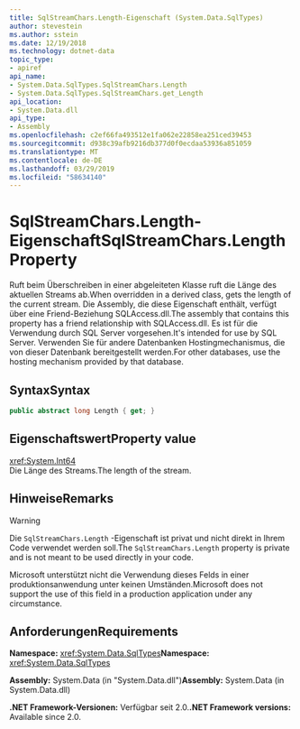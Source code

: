 ```yaml
---
title: SqlStreamChars.Length-Eigenschaft (System.Data.SqlTypes)
author: stevestein
ms.author: sstein
ms.date: 12/19/2018
ms.technology: dotnet-data
topic_type:
- apiref
api_name:
- System.Data.SqlTypes.SqlStreamChars.Length
- System.Data.SqlTypes.SqlStreamChars.get_Length
api_location:
- System.Data.dll
api_type:
- Assembly
ms.openlocfilehash: c2ef66fa493512e1fa062e22858ea251ced39453
ms.sourcegitcommit: d938c39afb9216db377d0f0ecdaa53936a851059
ms.translationtype: MT
ms.contentlocale: de-DE
ms.lasthandoff: 03/29/2019
ms.locfileid: "58634140"
---
```

# <a name="sqlstreamcharslength-property"></a><span data-ttu-id="72586-102">SqlStreamChars.Length-Eigenschaft</span><span class="sxs-lookup"><span data-stu-id="72586-102">SqlStreamChars.Length Property</span></span>

<span data-ttu-id="72586-103">Ruft beim Überschreiben in einer abgeleiteten Klasse ruft die Länge des aktuellen Streams ab.</span><span class="sxs-lookup"><span data-stu-id="72586-103">When overridden in a derived class, gets the length of the current stream.</span></span> <span data-ttu-id="72586-104">Die Assembly, die diese Eigenschaft enthält, verfügt über eine Friend-Beziehung SQLAccess.dll.</span><span class="sxs-lookup"><span data-stu-id="72586-104">The assembly that contains this property has a friend relationship with SQLAccess.dll.</span></span> <span data-ttu-id="72586-105">Es ist für die Verwendung durch SQL Server vorgesehen.</span><span class="sxs-lookup"><span data-stu-id="72586-105">It's intended for use by SQL Server.</span></span> <span data-ttu-id="72586-106">Verwenden Sie für andere Datenbanken Hostingmechanismus, die von dieser Datenbank bereitgestellt werden.</span><span class="sxs-lookup"><span data-stu-id="72586-106">For other databases, use the hosting mechanism provided by that database.</span></span>

## <a name="syntax"></a><span data-ttu-id="72586-107">Syntax</span><span class="sxs-lookup"><span data-stu-id="72586-107">Syntax</span></span>

```csharp
public abstract long Length { get; }
```

## <a name="property-value"></a><span data-ttu-id="72586-108">Eigenschaftswert</span><span class="sxs-lookup"><span data-stu-id="72586-108">Property value</span></span>

<xref:System.Int64>\
<span data-ttu-id="72586-109">Die Länge des Streams.</span><span class="sxs-lookup"><span data-stu-id="72586-109">The length of the stream.</span></span>

## <a name="remarks"></a><span data-ttu-id="72586-110">Hinweise</span><span class="sxs-lookup"><span data-stu-id="72586-110">Remarks</span></span>

> [!WARNING]
> <span data-ttu-id="72586-111">Die `SqlStreamChars.Length` -Eigenschaft ist privat und nicht direkt in Ihrem Code verwendet werden soll.</span><span class="sxs-lookup"><span data-stu-id="72586-111">The `SqlStreamChars.Length` property is private and is not meant to be used directly in your code.</span></span>
>
> <span data-ttu-id="72586-112">Microsoft unterstützt nicht die Verwendung dieses Felds in einer produktionsanwendung unter keinen Umständen.</span><span class="sxs-lookup"><span data-stu-id="72586-112">Microsoft does not support the use of this field in a production application under any circumstance.</span></span>

## <a name="requirements"></a><span data-ttu-id="72586-113">Anforderungen</span><span class="sxs-lookup"><span data-stu-id="72586-113">Requirements</span></span>

<span data-ttu-id="72586-114">**Namespace:** <xref:System.Data.SqlTypes></span><span class="sxs-lookup"><span data-stu-id="72586-114">**Namespace:** <xref:System.Data.SqlTypes></span></span>

<span data-ttu-id="72586-115">**Assembly:** System.Data (in "System.Data.dll")</span><span class="sxs-lookup"><span data-stu-id="72586-115">**Assembly:** System.Data (in System.Data.dll)</span></span>

<span data-ttu-id="72586-116">**.NET Framework-Versionen:** Verfügbar seit 2.0.</span><span class="sxs-lookup"><span data-stu-id="72586-116">**.NET Framework versions:** Available since 2.0.</span></span>